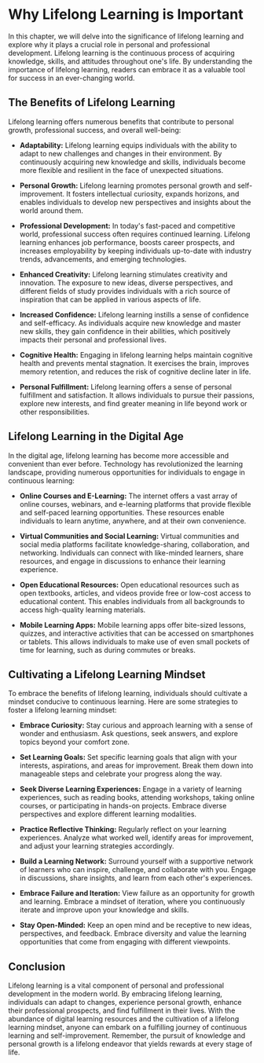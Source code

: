 Why Lifelong Learning is Important
===========================================

In this chapter, we will delve into the significance of lifelong learning and explore why it plays a crucial role in personal and professional development. Lifelong learning is the continuous process of acquiring knowledge, skills, and attitudes throughout one's life. By understanding the importance of lifelong learning, readers can embrace it as a valuable tool for success in an ever-changing world.

The Benefits of Lifelong Learning
---------------------------------

Lifelong learning offers numerous benefits that contribute to personal growth, professional success, and overall well-being:

* **Adaptability:** Lifelong learning equips individuals with the ability to adapt to new challenges and changes in their environment. By continuously acquiring new knowledge and skills, individuals become more flexible and resilient in the face of unexpected situations.

* **Personal Growth:** Lifelong learning promotes personal growth and self-improvement. It fosters intellectual curiosity, expands horizons, and enables individuals to develop new perspectives and insights about the world around them.

* **Professional Development:** In today's fast-paced and competitive world, professional success often requires continued learning. Lifelong learning enhances job performance, boosts career prospects, and increases employability by keeping individuals up-to-date with industry trends, advancements, and emerging technologies.

* **Enhanced Creativity:** Lifelong learning stimulates creativity and innovation. The exposure to new ideas, diverse perspectives, and different fields of study provides individuals with a rich source of inspiration that can be applied in various aspects of life.

* **Increased Confidence:** Lifelong learning instills a sense of confidence and self-efficacy. As individuals acquire new knowledge and master new skills, they gain confidence in their abilities, which positively impacts their personal and professional lives.

* **Cognitive Health:** Engaging in lifelong learning helps maintain cognitive health and prevents mental stagnation. It exercises the brain, improves memory retention, and reduces the risk of cognitive decline later in life.

* **Personal Fulfillment:** Lifelong learning offers a sense of personal fulfillment and satisfaction. It allows individuals to pursue their passions, explore new interests, and find greater meaning in life beyond work or other responsibilities.

Lifelong Learning in the Digital Age
------------------------------------

In the digital age, lifelong learning has become more accessible and convenient than ever before. Technology has revolutionized the learning landscape, providing numerous opportunities for individuals to engage in continuous learning:

* **Online Courses and E-Learning:** The internet offers a vast array of online courses, webinars, and e-learning platforms that provide flexible and self-paced learning opportunities. These resources enable individuals to learn anytime, anywhere, and at their own convenience.

* **Virtual Communities and Social Learning:** Virtual communities and social media platforms facilitate knowledge-sharing, collaboration, and networking. Individuals can connect with like-minded learners, share resources, and engage in discussions to enhance their learning experience.

* **Open Educational Resources:** Open educational resources such as open textbooks, articles, and videos provide free or low-cost access to educational content. This enables individuals from all backgrounds to access high-quality learning materials.

* **Mobile Learning Apps:** Mobile learning apps offer bite-sized lessons, quizzes, and interactive activities that can be accessed on smartphones or tablets. This allows individuals to make use of even small pockets of time for learning, such as during commutes or breaks.

Cultivating a Lifelong Learning Mindset
---------------------------------------

To embrace the benefits of lifelong learning, individuals should cultivate a mindset conducive to continuous learning. Here are some strategies to foster a lifelong learning mindset:

* **Embrace Curiosity:** Stay curious and approach learning with a sense of wonder and enthusiasm. Ask questions, seek answers, and explore topics beyond your comfort zone.

* **Set Learning Goals:** Set specific learning goals that align with your interests, aspirations, and areas for improvement. Break them down into manageable steps and celebrate your progress along the way.

* **Seek Diverse Learning Experiences:** Engage in a variety of learning experiences, such as reading books, attending workshops, taking online courses, or participating in hands-on projects. Embrace diverse perspectives and explore different learning modalities.

* **Practice Reflective Thinking:** Regularly reflect on your learning experiences. Analyze what worked well, identify areas for improvement, and adjust your learning strategies accordingly.

* **Build a Learning Network:** Surround yourself with a supportive network of learners who can inspire, challenge, and collaborate with you. Engage in discussions, share insights, and learn from each other's experiences.

* **Embrace Failure and Iteration:** View failure as an opportunity for growth and learning. Embrace a mindset of iteration, where you continuously iterate and improve upon your knowledge and skills.

* **Stay Open-Minded:** Keep an open mind and be receptive to new ideas, perspectives, and feedback. Embrace diversity and value the learning opportunities that come from engaging with different viewpoints.

Conclusion
----------

Lifelong learning is a vital component of personal and professional development in the modern world. By embracing lifelong learning, individuals can adapt to changes, experience personal growth, enhance their professional prospects, and find fulfillment in their lives. With the abundance of digital learning resources and the cultivation of a lifelong learning mindset, anyone can embark on a fulfilling journey of continuous learning and self-improvement. Remember, the pursuit of knowledge and personal growth is a lifelong endeavor that yields rewards at every stage of life.
